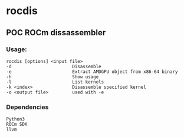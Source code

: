 # rocdis

## POC ROCm dissassembler

### Usage:

    rocdis [options] <input file>
    -d                       Disassemble
    -e                       Extract AMDGPU object from x86-64 binary
    -h                       Show usage
    -l                       List kernels
    -k <index>               Disassemble specified kernel
    -o <output file>         used with -e

### Dependencies
    Python3
    ROCm SDK
    llvm